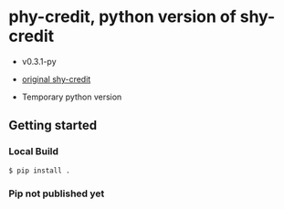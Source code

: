 # phy-credit, python version of shy-credit

* v0.3.1-py

* [original shy-credit](https://github.com/Superb-AI-Suite/shy-credit)
* Temporary python version

## Getting started
### Local Build
```
$ pip install .
```
### Pip not published yet
